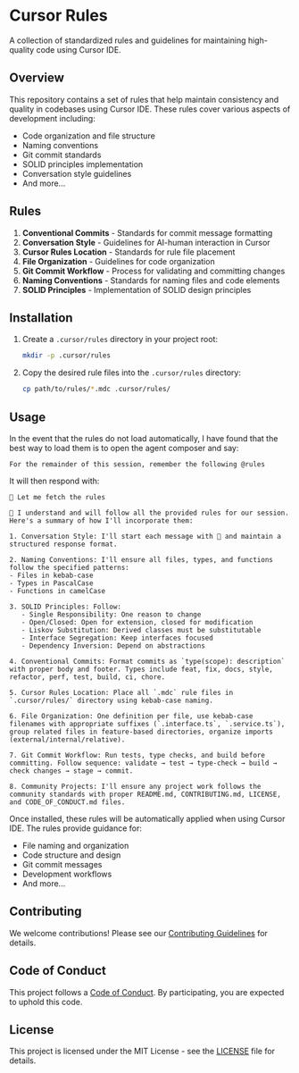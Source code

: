 # Cursor Rules

A collection of standardized rules and guidelines for maintaining high-quality code using Cursor IDE.

## Overview

This repository contains a set of rules that help maintain consistency and quality in codebases using Cursor IDE. These rules cover various aspects of development including:

- Code organization and file structure
- Naming conventions
- Git commit standards
- SOLID principles implementation
- Conversation style guidelines
- And more...

## Rules

1. **Conventional Commits** - Standards for commit message formatting
2. **Conversation Style** - Guidelines for AI-human interaction in Cursor
3. **Cursor Rules Location** - Standards for rule file placement
4. **File Organization** - Guidelines for code organization
5. **Git Commit Workflow** - Process for validating and committing changes
6. **Naming Conventions** - Standards for naming files and code elements
7. **SOLID Principles** - Implementation of SOLID design principles

## Installation

1. Create a `.cursor/rules` directory in your project root:
   ```bash
   mkdir -p .cursor/rules
   ```

2. Copy the desired rule files into the `.cursor/rules` directory:
   ```bash
   cp path/to/rules/*.mdc .cursor/rules/
   ```

## Usage
In the event that the rules do not load automatically, I have found that the best way to load them is to open the agent composer and say:
```
For the remainder of this session, remember the following @rules
```

It will then respond with:
```
🦄 Let me fetch the rules

🦄 I understand and will follow all the provided rules for our session. Here's a summary of how I'll incorporate them:

1. Conversation Style: I'll start each message with 🦄 and maintain a structured response format.

2. Naming Conventions: I'll ensure all files, types, and functions follow the specified patterns:
- Files in kebab-case
- Types in PascalCase
- Functions in camelCase

3. SOLID Principles: Follow:
   - Single Responsibility: One reason to change
   - Open/Closed: Open for extension, closed for modification
   - Liskov Substitution: Derived classes must be substitutable
   - Interface Segregation: Keep interfaces focused
   - Dependency Inversion: Depend on abstractions

4. Conventional Commits: Format commits as `type(scope): description` with proper body and footer. Types include feat, fix, docs, style, refactor, perf, test, build, ci, chore.

5. Cursor Rules Location: Place all `.mdc` rule files in `.cursor/rules/` directory using kebab-case naming.

6. File Organization: One definition per file, use kebab-case filenames with appropriate suffixes (`.interface.ts`, `.service.ts`), group related files in feature-based directories, organize imports (external/internal/relative).

7. Git Commit Workflow: Run tests, type checks, and build before committing. Follow sequence: validate → test → type-check → build → check changes → stage → commit.

8. Community Projects: I'll ensure any project work follows the community standards with proper README.md, CONTRIBUTING.md, LICENSE, and CODE_OF_CONDUCT.md files.

```
Once installed, these rules will be automatically applied when using Cursor IDE. The rules provide guidance for:

- File naming and organization
- Code structure and design
- Git commit messages
- Development workflows
- And more...

## Contributing

We welcome contributions! Please see our [Contributing Guidelines](CONTRIBUTING.md) for details.

## Code of Conduct

This project follows a [Code of Conduct](CODE_OF_CONDUCT.md). By participating, you are expected to uphold this code.

## License

This project is licensed under the MIT License - see the [LICENSE](LICENSE) file for details.
